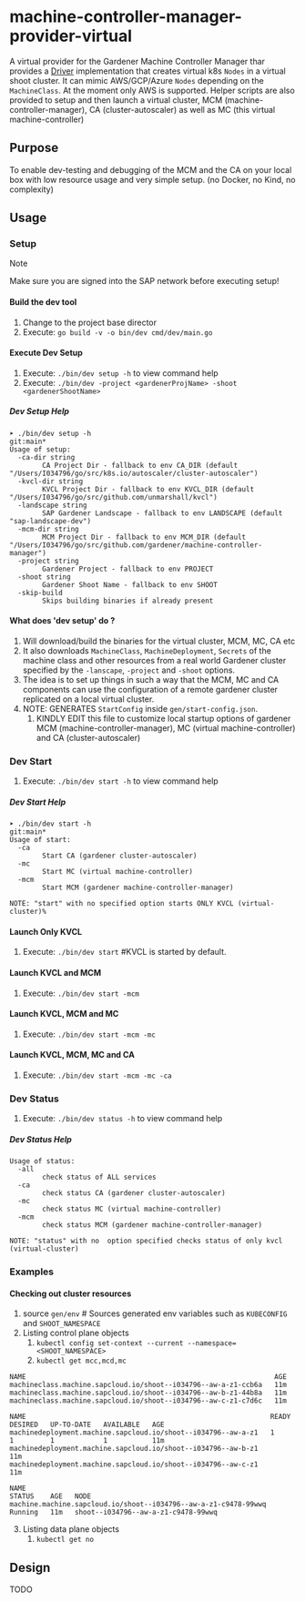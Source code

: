 # machine-controller-manager-provider-virtual

A virtual provider for the Gardener Machine Controller Manager thar provides a [Driver](https://github.com/gardener/machine-controller-manager/blob/f73366907e5c7a6c7b6fe2dad846ad6b646986db/pkg/util/provider/driver/driver.go#L17) implementation that creates virtual k8s `Nodes` in a virtual shoot cluster. It can mimic AWS/GCP/Azure `Nodes` depending on the `MachineClass`. At the moment only AWS is supported. Helper scripts are also provided to setup and then launch a virtual cluster, MCM (machine-controller-manager), CA (cluster-autoscaler) as well as MC (this virtual machine-controller)

## Purpose

To enable dev-testing and debugging of the MCM and the CA on your local box with low resource usage and very simple setup. (no Docker, no Kind, no complexity)

## Usage

### Setup

> [!NOTE]
> Make sure you are signed into the SAP network before executing setup!

#### Build the dev tool

1. Change to the project base director
1. Execute: `go build -v -o bin/dev cmd/dev/main.go`

#### Execute Dev Setup
1. Execute: `./bin/dev setup -h` to view command help
1. Execute: `./bin/dev -project <gardenerProjName> -shoot <gardenerShootName>`


##### Dev Setup Help
```shell
➤ ./bin/dev setup -h                                                                                                                 git:main*
Usage of setup:
  -ca-dir string
    	CA Project Dir - fallback to env CA_DIR (default "/Users/I034796/go/src/k8s.io/autoscaler/cluster-autoscaler")
  -kvcl-dir string
    	KVCL Project Dir - fallback to env KVCL_DIR (default "/Users/I034796/go/src/github.com/unmarshall/kvcl")
  -landscape string
    	SAP Gardener Landscape - fallback to env LANDSCAPE (default "sap-landscape-dev")
  -mcm-dir string
    	MCM Project Dir - fallback to env MCM_DIR (default "/Users/I034796/go/src/github.com/gardener/machine-controller-manager")
  -project string
    	Gardener Project - fallback to env PROJECT
  -shoot string
    	Gardener Shoot Name - fallback to env SHOOT
  -skip-build
    	Skips building binaries if already present
```


#### What does 'dev setup' do ?
1. Will download/build the binaries for the virtual cluster, MCM, MC, CA  etc
1. It also downloads `MachineClass`, `MachineDeployment`, `Secrets` of the machine class and other resources from a real world Gardener cluster specified by the `-lanscape`, `-project` and `-shoot` options.
1. The idea is to set up things in such a way that the MCM, MC and CA components can use the configuration of a remote gardener cluster replicated on a local virtual cluster.
1. NOTE: GENERATES `StartConfig` inside `gen/start-config.json`. 
   1. KINDLY EDIT this file to customize local startup options of gardener MCM (machine-controller-manager), MC (virtual machine-controller) and CA (cluster-autoscaler)

### Dev Start

1. Execute: `./bin/dev start -h` to view command help
 
##### Dev Start Help

```shell
➤ ./bin/dev start -h                                                                                                                 git:main*
Usage of start:
  -ca
    	Start CA (gardener cluster-autoscaler)
  -mc
    	Start MC (virtual machine-controller)
  -mcm
    	Start MCM (gardener machine-controller-manager)

NOTE: "start" with no specified option starts ONLY KVCL (virtual-cluster)%
```

#### Launch Only KVCL
1. Execute: `./bin/dev start` #KVCL is started by default.

#### Launch KVCL and MCM
1. Execute: `./bin/dev start -mcm` 

#### Launch KVCL, MCM and MC
1. Execute: `./bin/dev start -mcm -mc`

#### Launch KVCL, MCM,  MC and CA 
1. Execute: `./bin/dev start -mcm -mc -ca`


### Dev Status
1. Execute: `./bin/dev status -h` to view command help

##### Dev Status Help

```
Usage of status:
  -all
    	check status of ALL services
  -ca
    	check status CA (gardener cluster-autoscaler)
  -mc
    	check status MC (virtual machine-controller)
  -mcm
    	check status MCM (gardener machine-controller-manager)

NOTE: "status" with no  option specified checks status of only kvcl (virtual-cluster)
```

### Examples

#### Checking out cluster resources

1. source `gen/env` # Sources generated env variables such as `KUBECONFIG` and `SHOOT_NAMESPACE`
1. Listing control plane objects
   1. `kubectl config set-context --current --namespace=<SHOOT_NAMESPACE>`
   2. `kubectl get mcc,mcd,mc`

```shell
NAME                                                             AGE
machineclass.machine.sapcloud.io/shoot--i034796--aw-a-z1-ccb6a   11m
machineclass.machine.sapcloud.io/shoot--i034796--aw-b-z1-44b8a   11m
machineclass.machine.sapcloud.io/shoot--i034796--aw-c-z1-c7d6c   11m

NAME                                                            READY   DESIRED   UP-TO-DATE   AVAILABLE   AGE
machinedeployment.machine.sapcloud.io/shoot--i034796--aw-a-z1   1       1         1            1           11m
machinedeployment.machine.sapcloud.io/shoot--i034796--aw-b-z1                                              11m
machinedeployment.machine.sapcloud.io/shoot--i034796--aw-c-z1                                              11m

NAME                                                              STATUS    AGE   NODE
machine.machine.sapcloud.io/shoot--i034796--aw-a-z1-c9478-99wwq   Running   11m   shoot--i034796--aw-a-z1-c9478-99wwq
```

3. Listing data plane objects
   1. `kubectl get no`

## Design

TODO
